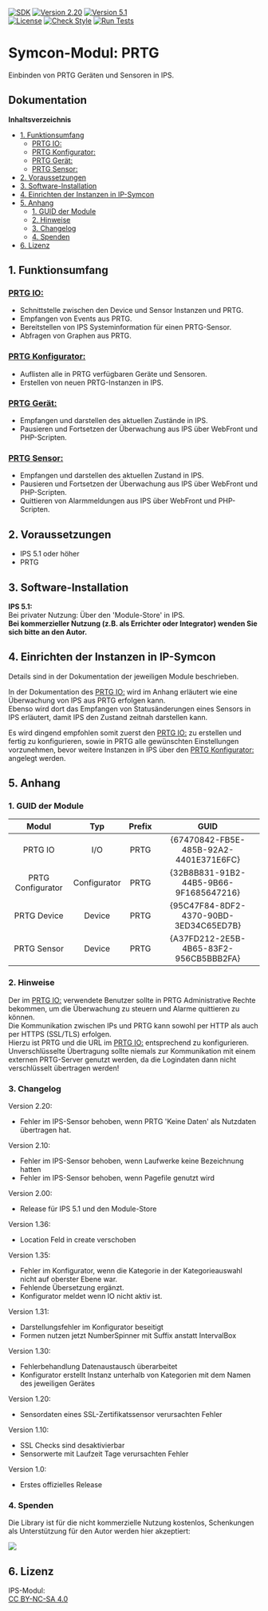 [![SDK](https://img.shields.io/badge/Symcon-PHPModul-red.svg)](https://www.symcon.de/service/dokumentation/entwicklerbereich/sdk-tools/sdk-php/) 
[![Version 2.20](https://img.shields.io/badge/Modul%20Version-2.20-blue.svg)]() 
[![Version 5.1](https://img.shields.io/badge/Symcon%20Version-5.1%20%3E-green.svg)](https://www.symcon.de/forum/threads/30857-IP-Symcon-5-1-%28Stable%29-Changelog)  
[![License](https://img.shields.io/badge/License-CC%20BY--NC--SA%204.0-green.svg)](https://creativecommons.org/licenses/by-nc-sa/4.0/) 
[![Check Style](https://github.com/Nall-chan/PRTG/workflows/Check%20Style/badge.svg)](https://github.com/Nall-chan/PRTG/actions) 
[![Run Tests](https://github.com/Nall-chan/PRTG/workflows/Run%20Tests/badge.svg)](https://github.com/Nall-chan/PRTG/actions)  

# Symcon-Modul: PRTG  <!-- omit in toc -->
Einbinden von PRTG Geräten und Sensoren in IPS.  

## Dokumentation <!-- omit in toc -->

**Inhaltsverzeichnis**

- [1. Funktionsumfang](#1-funktionsumfang)
  - [PRTG IO:](#prtg-io)
  - [PRTG Konfigurator:](#prtg-konfigurator)
  - [PRTG Gerät:](#prtg-gerät)
  - [PRTG Sensor:](#prtg-sensor)
- [2. Voraussetzungen](#2-voraussetzungen)
- [3. Software-Installation](#3-software-installation)
- [4. Einrichten der Instanzen in IP-Symcon](#4-einrichten-der-instanzen-in-ip-symcon)
- [5. Anhang](#5-anhang)
  - [1. GUID der Module](#1-guid-der-module)
  - [2. Hinweise](#2-hinweise)
  - [3. Changelog](#3-changelog)
  - [4. Spenden](#4-spenden)
- [6. Lizenz](#6-lizenz)

## 1. Funktionsumfang

### [PRTG IO:](PRTGIO/)  

 - Schnittstelle zwischen den Device und Sensor Instanzen und PRTG.  
 - Empfangen von Events aus PRTG.  
 - Bereitstellen von IPS Systeminformation für einen PRTG-Sensor.  
 - Abfragen von Graphen aus PRTG.  

### [PRTG Konfigurator:](PRTGConfigurator/)  

 - Auflisten alle in PRTG verfügbaren Geräte und Sensoren.  
 - Erstellen von neuen PRTG-Instanzen in IPS.  

### [PRTG Gerät:](PRTGDevice/)  

 - Empfangen und darstellen des aktuellen Zustände in IPS.  
 - Pausieren und Fortsetzen der Überwachung aus IPS über WebFront und PHP-Scripten.  

### [PRTG Sensor:](PRTGSensor/)  

 - Empfangen und darstellen des aktuellen Zustand in IPS.  
 - Pausieren und Fortsetzen der Überwachung aus IPS über WebFront und PHP-Scripten.  
 - Quittieren von Alarmmeldungen aus IPS über WebFront und PHP-Scripten.  

## 2. Voraussetzungen

 - IPS 5.1 oder höher  
 - PRTG

## 3. Software-Installation

**IPS 5.1:**  
   Bei privater Nutzung:
     Über den 'Module-Store' in IPS.  
   **Bei kommerzieller Nutzung (z.B. als Errichter oder Integrator) wenden Sie sich bitte an den Autor.**  

## 4. Einrichten der Instanzen in IP-Symcon

Details sind in der Dokumentation der jeweiligen Module beschrieben.  

In der Dokumentation des [PRTG IO:](PRTGIO/) wird im Anhang erläutert wie eine Überwachung von IPS aus PRTG erfolgen kann.  
Ebenso wird dort das Empfangen von Statusänderungen eines Sensors in IPS erläutert, damit IPS den Zustand zeitnah darstellen kann.  

Es wird dingend empfohlen somit zuerst den [PRTG IO:](PRTGIO/) zu erstellen und fertig zu konfigurieren, sowie in PRTG alle gewünschten Einstellungen vorzunehmen, bevor weitere Instanzen in IPS über den [PRTG Konfigurator:](PRTGConfigurator/) angelegt werden.  


## 5. Anhang

###  1. GUID der Module

 
|       Modul       |     Typ      | Prefix |                  GUID                  |
| :---------------: | :----------: | :----: | :------------------------------------: |
|      PRTG IO      |     I/O      |  PRTG  | {67470842-FB5E-485B-92A2-4401E371E6FC} |
| PRTG Configurator | Configurator |  PRTG  | {32B8B831-91B2-44B5-9B66-9F1685647216} |
|    PRTG Device    |    Device    |  PRTG  | {95C47F84-8DF2-4370-90BD-3ED34C65ED7B} |
|    PRTG Sensor    |    Device    |  PRTG  | {A37FD212-2E5B-4B65-83F2-956CB5BBB2FA} |


### 2. Hinweise  

Der im [PRTG IO:](PRTGIO/) verwendete Benutzer sollte in PRTG Administrative Rechte bekommen, um die Überwachung zu steuern und Alarme quittieren zu können.  
Die Kommunikation zwischen IPs und PRTG kann sowohl per HTTP als auch per HTTPS (SSL/TLS) erfolgen.  
Hierzu ist PRTG und die URL im [PRTG IO:](PRTGIO/) entsprechend zu konfigurieren.
Unverschlüsselte Übertragung sollte niemals zur Kommunikation mit einem externen PRTG-Server genutzt werden, da die Logindaten dann nicht verschlüsselt übertragen werden!  

### 3. Changelog

Version 2.20:  
 - Fehler im IPS-Sensor behoben, wenn PRTG 'Keine Daten' als Nutzdaten übertragen hat.  

Version 2.10:  
 - Fehler im IPS-Sensor behoben, wenn Laufwerke keine Bezeichnung hatten  
 - Fehler im IPS-Sensor behoben, wenn Pagefile genutzt wird  
 
Version 2.00:  
 - Release für IPS 5.1 und den Module-Store   

Version 1.36:
 - Location Feld in create verschoben  

Version 1.35:
 - Fehler im Konfigurator, wenn die Kategorie in der Kategorieauswahl nicht auf oberster Ebene war.  
 - Fehlende Übersetzung ergänzt.  
 - Konfigurator meldet wenn IO nicht aktiv ist.  

Version 1.31:
 - Darstellungsfehler im Konfigurator beseitigt  
 - Formen nutzen jetzt NumberSpinner mit Suffix anstatt IntervalBox  

Version 1.30:  
 - Fehlerbehandlung Datenaustausch überarbeitet  
 - Konfigurator erstellt Instanz unterhalb von Kategorien mit dem Namen des jeweiligen Gerätes  

Version 1.20:  
 - Sensordaten eines SSL-Zertifikatssensor verursachten Fehler  

Version 1.10:  
 - SSL Checks sind desaktivierbar  
 - Sensorwerte mit Laufzeit Tage verursachten Fehler  

Version 1.0:  
 - Erstes offizielles Release  

### 4. Spenden  
  
  Die Library ist für die nicht kommerzielle Nutzung kostenlos, Schenkungen als Unterstützung für den Autor werden hier akzeptiert:  

<a href="https://www.paypal.com/donate?hosted_button_id=G2SLW2MEMQZH2" target="_blank"><img src="https://www.paypalobjects.com/de_DE/DE/i/btn/btn_donate_LG.gif" border="0" /></a>

## 6. Lizenz

  IPS-Modul:  
  [CC BY-NC-SA 4.0](https://creativecommons.org/licenses/by-nc-sa/4.0/)  
 
